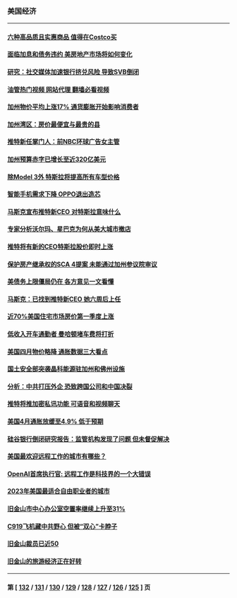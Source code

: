 ### 美国经济
---
#### [六种高品质且实惠商品 值得在Costco买](../../pages/ncid1078158/n13993444.md?05142045) 
#### [面临加息和债务违约 美房地产市场将如何变化](../../pages/ncid1078158/n13996182.md?05142045) 
#### [研究：社交媒体加速银行挤兑风险 导致SVB倒闭](../../pages/ncid1078158/n13995822.md?05142045) 
#### [油管热门视频 网站代理 翻墙必看视频](http://138.2.39.72:81/youtube.html?epic-marker?05142045)
#### [加州物价平均上涨17% 通货膨胀开始影响消费者](../../pages/ncid1078158/n13995509.md?05142045) 
#### [加州湾区：房价最便宜与最贵的县](../../pages/ncid1078158/n13995500.md?05142045) 
#### [推特新任掌门人：前NBC环球广告女主管](../../pages/ncid1078158/n13995496.md?05142045) 
#### [加州预算赤字已增长至近320亿美元](../../pages/ncid1078158/n13995327.md?05142045) 
#### [除Model 3外 特斯拉将提高所有车型价格](../../pages/ncid1078158/n13994995.md?05142045) 
#### [智能手机需求下降 OPPO退出造芯](../../pages/ncid1078158/n13994948.md?05142045) 
#### [马斯克宣布推特新CEO 对特斯拉意味什么](../../pages/ncid1078158/n13994943.md?05142045) 
#### [专家分析沃尔玛、星巴克为何从美大城市撤店](../../pages/ncid1078158/n13994970.md?05142045) 
#### [推特将有新的CEO特斯拉股价即时上涨](../../pages/ncid1078158/n13994623.md?05142045) 
#### [保护房产继承权的SCA 4提案 未能通过加州参议院审议](../../pages/ncid1078158/n13994612.md?05142045) 
#### [美债务上限僵局仍在 各方意见一文看懂](../../pages/ncid1078158/n13994151.md?05142045) 
#### [马斯克：已找到推特新CEO 她六周后上任](../../pages/ncid1078158/n13994265.md?05142045) 
#### [近70%美国住宅市场房价第一季度上涨](../../pages/ncid1078158/n13994218.md?05142045) 
#### [低收入开车通勤者 曼哈顿堵车费将打折](../../pages/ncid1078158/n13993558.md?05142045) 
#### [美国四月物价略降 通胀数据三大看点](../../pages/ncid1078158/n13993282.md?05142045) 
#### [国土安全部突袭晶科能源驻加州和佛州设施](../../pages/ncid1078158/n13993270.md?05142045) 
#### [分析：中共打压外企 恐致跨国公司和中国决裂](../../pages/ncid1078158/n13993252.md?05142045) 
#### [推特将推加密私讯功能 可语音和视频聊天](../../pages/ncid1078158/n13993143.md?05142045) 
#### [美国4月通胀放缓至4.9% 低于预期](../../pages/ncid1078158/n13993142.md?05142045) 
#### [硅谷银行倒闭研究报告：监管机构发现了问题 但未督促解决](../../pages/ncid1078158/n13992898.md?05142045) 
#### [美国最欢迎远程工作的城市有哪些？](../../pages/ncid1078158/n13992864.md?05142045) 
#### [OpenAI首席执行官: 远程工作是科技界的一个大错误](../../pages/ncid1078158/n13992858.md?05142045) 
#### [2023年美国最适合自由职业者的城市](../../pages/ncid1078158/n13992856.md?05142045) 
#### [旧金山市中心办公室空置率继续上升至31%](../../pages/ncid1078158/n13992854.md?05142045) 
#### [C919飞机藏中共野心 但被“双心”卡脖子](../../pages/ncid1078158/n13991824.md?05142045) 
#### [旧金山裁员已近50](../../pages/ncid1078158/n13992793.md?05142045) 
#### [旧金山的旅游经济正在好转](../../pages/ncid1078158/n13992741.md?05142045) 

---
#### 第 [ [132](./132.md?05142045) / [131](./131.md?05142045) / [130](./130.md?05142045) / [129](./129.md?05142045) / [128](./128.md?05142045) / [127](./127.md?05142045) / [126](./126.md?05142045) / [125](./125.md?05142045) ] 页

